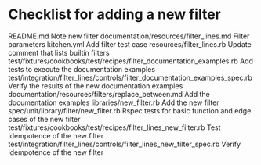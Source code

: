 # Checklist for adding a new filter

README.md
    Note new filter
documentation/resources/filter_lines.md
    Filter parameters
kitchen.yml
    Add filter test case
resources/filter_lines.rb
    Update comment that lists builtin filters
test/fixtures/cookbooks/test/recipes/filter_documentation_examples.rb
    Add tests to execute the documentation examples
test/integration/filter_lines/controls/filter_documentation_examples_spec.rb
    Verify the results of the new documentation examples
documentation/resources/filters/replace_between.md
    Add the documentation examples
libraries/new_filter.rb
    Add the new filter
spec/unit/library/filter/new_filter.rb
    Rspec tests for basic function and edge cases of the new filter
test/fixtures/cookbooks/test/recipes/filter_lines_new_filter.rb
    Test idempotence of the new filter
test/integration/filter_lines/controls/filter_lines_new_filter_spec.rb
    Verify idempotence of the new filter
